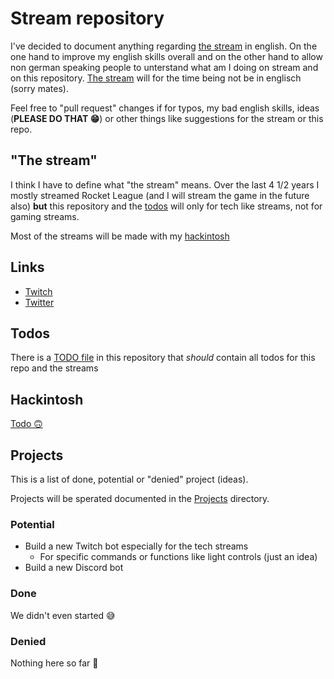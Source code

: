 # Stream repository

I've decided to document anything regarding [the stream](#the-stream) in english. On the one hand to improve my english skills overall and on the other hand to allow non german speaking people to unterstand what am I doing on stream and on this repository. [The stream](#the-stream) will for the time being not be in englisch (sorry mates).

Feel free to "pull request" changes if for typos, my bad english skills, ideas (**PLEASE DO THAT 😁**) or other things like suggestions for the stream or this repo.

## "The stream"

I think I have to define what "the stream" means. Over the last 4 1/2 years I mostly streamed Rocket League (and I will stream the game in the future also) **but** this repository and the [todos](#todos) will only for tech like streams, not for gaming streams.

Most of the streams will be made with my [hackintosh](#hackintosh)

## Links

-   [Twitch](https://www.twitch.tv/curi0sDE)
-   [Twitter](https://www.twitter.com/curi0sDE)

## Todos

There is a [TODO file](TODO) in this repository that _should_ contain all todos for this repo and the streams

## Hackintosh

[Todo 🙃](TODO#L2)

## Projects

This is a list of done, potential or "denied" project (ideas).

Projects will be sperated documented in the [Projects](Projects/) directory.

### Potential

-   Build a new Twitch bot especially for the tech streams
    -   For specific commands or functions like light controls (just an idea)
-   Build a new Discord bot

### Done

We didn't even started 😅

### Denied

Nothing here so far 🤗
